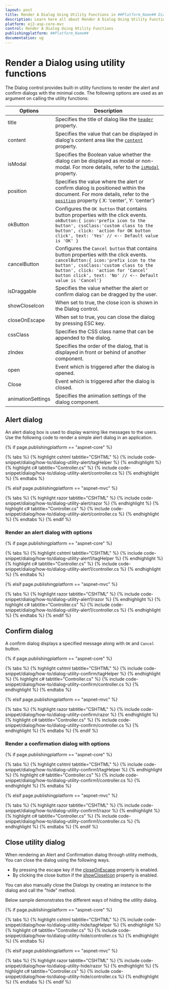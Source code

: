 ```yaml
---
layout: post
title: Render A Dialog Using Utility Functions in ##Platform_Name## Dialog Component
description: Learn here all about Render A Dialog Using Utility Functions in Syncfusion ##Platform_Name## Dialog component of Syncfusion Essential JS 2 and more.
platform: ej2-asp-core-mvc
control: Render A Dialog Using Utility Functions
publishingplatform: ##Platform_Name##
documentation: ug
---
```



# Render a Dialog using utility functions

The Dialog control provides built-in utility functions to render the alert and confirm dialogs with the minimal code. The following options are used as an argument on calling the utility functions:

| Options   | Description |
|-----------|-------------|
| title | Specifies the title of dialog like the [`header`](https://help.syncfusion.com/cr/aspnetcore-js2/Syncfusion.EJ2.Popups.Dialog.html#Syncfusion_EJ2_Popups_Dialog_Header) property.|
| content | Specifies the value that can be displayed in dialog's content area like the [`content`](https://help.syncfusion.com/cr/aspnetcore-js2/Syncfusion.EJ2.Popups.Dialog.html#Syncfusion_EJ2_Popups_Dialog_Content) property. |
| isModal | Specifies the Boolean value whether the dialog can be displayed as modal or non-modal. For more details, refer to the [`isModal`](https://help.syncfusion.com/cr/aspnetcore-js2/Syncfusion.EJ2.Popups.Dialog.html#Syncfusion_EJ2_Popups_Dialog_IsModal) property.|
| position | Specifies the value where the alert or confirm dialog is positioned within the document. For more details, refer to the [`position`](https://help.syncfusion.com/cr/aspnetcore-js2/Syncfusion.EJ2.Popups.Dialog.html#Syncfusion_EJ2_Popups_Dialog_Position) property { X: ‘center’, Y: ‘center’}|
| okButton | Configures the `OK button` that contains button properties with the click events. `okButton:{ icon:'prefix icon to the button', cssClass:'custom class to the button', click: 'action for OK button click', text: 'Yes' // <-- Default value is 'OK' }`|
| cancelButton | Configures the `Cancel button` that contains button properties with the click events. `cancelButton:{ icon:'prefix icon to the button', cssClass:'custom class to the button', click: 'action for ‘Cancel’ button click', text: 'No' // <-- Default value is 'Cancel'}`|
|isDraggable|Specifies the value whether the alert or confirm dialog can be dragged by the user.|
| showCloseIcon | When set to true, the close icon is shown in the Dialog control. |
| closeOnEscape|When set to true, you can close the dialog by pressing ESC key.|
| cssClass | Specifies the CSS class name that can be appended to the dialog.|
| zIndex | Specifies the order of the dialog, that is displayed in front or behind of another component.|
| open | Event which is triggered after the dialog is opened.|
| Close | Event which is triggered after the dialog is closed.|
| animationSettings | Specifies the animation settings of the dialog component. |

## Alert dialog

An alert dialog box is used to display warning like messages to the users. Use the following code to render a simple alert dialog in an application.

{% if page.publishingplatform == "aspnet-core" %}

{% tabs %}
{% highlight cshtml tabtitle="CSHTML" %}
{% include code-snippet/dialog/how-to/dialog-utility-alert/tagHelper %}
{% endhighlight %}
{% highlight c# tabtitle="Controller.cs" %}
{% include code-snippet/dialog/how-to/dialog-utility-alert/controller.cs %}
{% endhighlight %}
{% endtabs %}

{% elsif page.publishingplatform == "aspnet-mvc" %}

{% tabs %}
{% highlight razor tabtitle="CSHTML" %}
{% include code-snippet/dialog/how-to/dialog-utility-alert/razor %}
{% endhighlight %}
{% highlight c# tabtitle="Controller.cs" %}
{% include code-snippet/dialog/how-to/dialog-utility-alert/controller.cs %}
{% endhighlight %}
{% endtabs %}
{% endif %}



### Render an alert dialog with options

{% if page.publishingplatform == "aspnet-core" %}

{% tabs %}
{% highlight cshtml tabtitle="CSHTML" %}
{% include code-snippet/dialog/how-to/dialog-utility-alert1/tagHelper %}
{% endhighlight %}
{% highlight c# tabtitle="Controller.cs" %}
{% include code-snippet/dialog/how-to/dialog-utility-alert1/controller.cs %}
{% endhighlight %}
{% endtabs %}

{% elsif page.publishingplatform == "aspnet-mvc" %}

{% tabs %}
{% highlight razor tabtitle="CSHTML" %}
{% include code-snippet/dialog/how-to/dialog-utility-alert1/razor %}
{% endhighlight %}
{% highlight c# tabtitle="Controller.cs" %}
{% include code-snippet/dialog/how-to/dialog-utility-alert1/controller.cs %}
{% endhighlight %}
{% endtabs %}
{% endif %}



## Confirm dialog

A confirm dialog displays a specified message along with `OK` and `Cancel` button.

{% if page.publishingplatform == "aspnet-core" %}

{% tabs %}
{% highlight cshtml tabtitle="CSHTML" %}
{% include code-snippet/dialog/how-to/dialog-utility-confirm/tagHelper %}
{% endhighlight %}
{% highlight c# tabtitle="Controller.cs" %}
{% include code-snippet/dialog/how-to/dialog-utility-confirm/controller.cs %}
{% endhighlight %}
{% endtabs %}

{% elsif page.publishingplatform == "aspnet-mvc" %}

{% tabs %}
{% highlight razor tabtitle="CSHTML" %}
{% include code-snippet/dialog/how-to/dialog-utility-confirm/razor %}
{% endhighlight %}
{% highlight c# tabtitle="Controller.cs" %}
{% include code-snippet/dialog/how-to/dialog-utility-confirm/controller.cs %}
{% endhighlight %}
{% endtabs %}
{% endif %}



### Render a confirmation dialog with options

{% if page.publishingplatform == "aspnet-core" %}

{% tabs %}
{% highlight cshtml tabtitle="CSHTML" %}
{% include code-snippet/dialog/how-to/dialog-utility-confirm1/tagHelper %}
{% endhighlight %}
{% highlight c# tabtitle="Controller.cs" %}
{% include code-snippet/dialog/how-to/dialog-utility-confirm1/controller.cs %}
{% endhighlight %}
{% endtabs %}

{% elsif page.publishingplatform == "aspnet-mvc" %}

{% tabs %}
{% highlight razor tabtitle="CSHTML" %}
{% include code-snippet/dialog/how-to/dialog-utility-confirm1/razor %}
{% endhighlight %}
{% highlight c# tabtitle="Controller.cs" %}
{% include code-snippet/dialog/how-to/dialog-utility-confirm1/controller.cs %}
{% endhighlight %}
{% endtabs %}
{% endif %}



## Close utility dialog

When rendering an Alert and Confirmation dialog through utility methods, You can close the dialog using the following ways.

* By pressing the escape key if the [closeOnEscape](https://help.syncfusion.com/cr/aspnetcore-js2/Syncfusion.EJ2~Syncfusion.EJ2.Popups.Dialog~CloseOnEscape.html) property is enabled.
* By clicking the close button if the [showCloseIcon](https://help.syncfusion.com/cr/aspnetcore-js2/Syncfusion.EJ2~Syncfusion.EJ2.Popups.Dialog~ShowCloseIcon.html) property is enabled.

You can also manually close the Dialogs by creating an instance to the dialog and call the "hide" method.

Below sample demonstrates the different ways of hiding the utility dialog.

{% if page.publishingplatform == "aspnet-core" %}

{% tabs %}
{% highlight cshtml tabtitle="CSHTML" %}
{% include code-snippet/dialog/how-to/dialog-utility-hide/tagHelper %}
{% endhighlight %}
{% highlight c# tabtitle="Controller.cs" %}
{% include code-snippet/dialog/how-to/dialog-utility-hide/controller.cs %}
{% endhighlight %}
{% endtabs %}

{% elsif page.publishingplatform == "aspnet-mvc" %}

{% tabs %}
{% highlight razor tabtitle="CSHTML" %}
{% include code-snippet/dialog/how-to/dialog-utility-hide/razor %}
{% endhighlight %}
{% highlight c# tabtitle="Controller.cs" %}
{% include code-snippet/dialog/how-to/dialog-utility-hide/controller.cs %}
{% endhighlight %}
{% endtabs %}
{% endif %}


